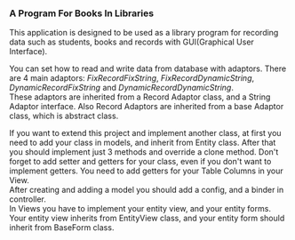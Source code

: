 ### A Program For Books In Libraries
This application is designed to be used as a library
program for recording data such as students, books and
records with GUI(Graphical User Interface).

You can set how to read and write data from database
with adaptors. There are 4 main adaptors: _FixRecordFixString_,
_FixRecordDynamicString_, _DynamicRecordFixString_ and 
_DynamicRecordDynamicString_.\
These adaptors are inherited from a Record Adaptor class, and a
String Adaptor interface. Also Record Adaptors are inherited
from a base Adaptor class, which is abstract class.

If you want to extend this project and implement another class,
at first you need to add your class in models, and inherit from Entity class. 
After that you should implement just 3 methods and override a clone method.
Don't forget to add setter and getters for your class, even if you don't want
to implement getters. You need to add getters for your Table Columns in your
View.\
After creating and adding a model you should add a config, and a binder in
controller.\
In Views you have to implement your entity view, and your entity forms.
Your entity view inherits from EntityView class, and your entity form should
inherit from BaseForm class.
